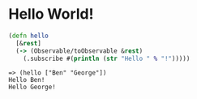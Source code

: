 # Hello World!


```clojure
(defn hello
  [&rest]
  (-> (Observable/toObservable &rest)
    (.subscribe #(println (str "Hello " % "!")))))
```

```
=> (hello ["Ben" "George"])
Hello Ben!
Hello George!
```